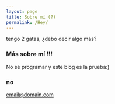 ```yaml
---
layout: page
title: Sobre mí (?)
permalink: /Hey/
---
```


tengo 2 gatas, ¿debo decir algo más?

### Más sobre mí !!!

No sé programar y este blog es la prueba:)

### no

[email@domain.com](mailto:email@domain.com)
